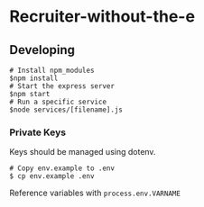 # Recruiter-without-the-e

## Developing
```
# Install npm_modules
$npm install
# Start the express server
$npm start
# Run a specific service
$node services/[filename].js
```
### Private Keys
Keys should be managed using dotenv.
```
# Copy env.example to .env
$ cp env.example .env
```
Reference variables with
`process.env.VARNAME`